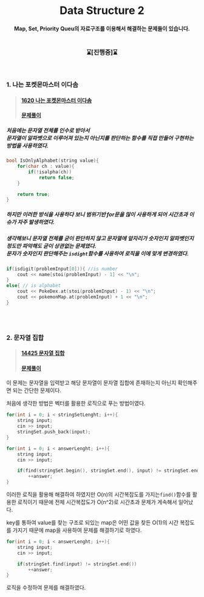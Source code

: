<div align='center'>

# Data Structure 2
#### Map, Set, Priority Queu의 자료구조를 이용해서 해결하는 문제들이 있습니다. <br><br>

### ⌛[**진행중**]⌛
<br>

<div align='left'>

### 1. 나는 포켓몬마스터 이다솜
> #### [1620 나는 포켓몬마스터 이다솜](https://www.acmicpc.net/problem/1620)
> #### [문제풀이](https://github.com/ehdbs28/Algorithm/blob/main/BAEKJOON/Data_Structure2/1620_Im_PoketmonMaster_Dasom.cpp)

##### 처음에는 문자열 전체를 인수로 받아서<br>문자열이 알파벳으로 이루어져 있는지 아닌지를 판단하는 함수를 직접 만들어 구현하는 방법을 사용하였다.

```cpp
bool IsOnlyAlphabet(string value){
    for(char ch : value){
        if(!isalpha(ch))
            return false;
    }

    return true;
}
```

##### 하지만 이러한 방식을 사용하다 보니 범위기반 for문을 많이 사용하게 되어 시간초과 이슈가 자주 발생하였다.

##### 생각해보니 문자열 전체를 굳이 판단하지 않고 문자열에 앞자리가 **숫자인지 알파벳인지** 정도만 파악해도 굳이 상관없는 문제였다.<br>문자가 숫자인지 판단해주는 `isdight`함수를 사용하여 로직을 이에 맞게 변경하였다.

```cpp
if(isdigit(problemInput[0])){ //is number
    cout << name[stoi(problemInput) - 1] << "\n";
}
else{ // is alphabet
    cout << PokeDex.at(stoi(problemInput) - 1) << "\n";
    cout << pokemonMap.at(problemInput) + 1 << "\n";
}
```

<br><br>

### 2. 문자열 집합
> #### [14425 문자열 집합](https://www.acmicpc.net/problem/14425)
> #### [문제풀이](https://github.com/ehdbs28/Algorithm/blob/main/BAEKJOON/Data_Structure2/14425_stringSet.cpp)

이 문제는 문자열을 입력받고 해당 문자열이 문자열 집합에 존재하는지 아닌지 확인해주면 되는 간단한 문제이다.

처음에 생각한 방법은 벡터를 활용한 로직으로 푸는 방법이였다.

```cpp
for(int i = 0; i < stringSetLenght; i++){
    string input;
    cin >> input;
    stringSet.push_back(input);
}

for(int i = 0; i < answerLenght; i++){
    string input;
    cin >> input;

    if(find(stringSet.begin(), stringSet.end(), input) != stringSet.end())
        ++answer;
} 
```
이러한 로직을 활용해 해결하여 하였지만 O(n)의 시간복잡도를 가지는`find()`함수를 활용한 로직이기 때문에 전체 시간복잡도가 O(n^2)로 시간초과 문제가 게속해서 일어났다.

key를 통하여 value를 찾는 구조로 되있는 map은 어떤 값을 찾든 O(1)의 시간 복잡도를 가지기 때문에 map을 사용하여 문제를 해결하기로 하였다.

```cpp
for(int i = 0; i < answerLenght; i++){
    string input;
    cin >> input;

    if(stringSet.find(input) != stringSet.end())
        ++answer;
} 
```
로직을 수정하여 문제를 해결하였다.
